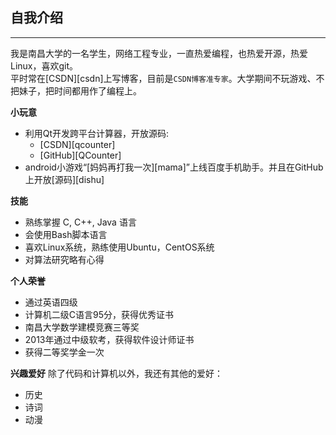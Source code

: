 
## 自我介绍 
----

我是南昌大学的一名学生，网络工程专业，一直热爱编程，也热爱开源，热爱Linux，喜欢git。  
平时常在[CSDN][csdn]上写博客，目前是`CSDN博客准专家`。大学期间不玩游戏、不把妹子，把时间都用作了编程上。

**小玩意**

- 利用Qt开发跨平台计算器，开放源码:
  - [CSDN][qcounter]
  - [GitHub][QCounter]
- android小游戏“[妈妈再打我一次][mama]”上线百度手机助手。并且在GitHub上开放[源码][dishu]


**技能**

- 熟练掌握 C, C++, Java 语言
- 会使用Bash脚本语言
- 喜欢Linux系统，熟练使用Ubuntu，CentOS系统
- 对算法研究略有心得

**个人荣誉**

- 通过英语四级
- 计算机二级C语言95分，获得优秀证书
- 南昌大学数学建模竞赛三等奖
- 2013年通过中级软考，获得软件设计师证书
- 获得二等奖学金一次

**兴趣爱好**
除了代码和计算机以外，我还有其他的爱好：
* 历史
* 诗词
* 动漫

